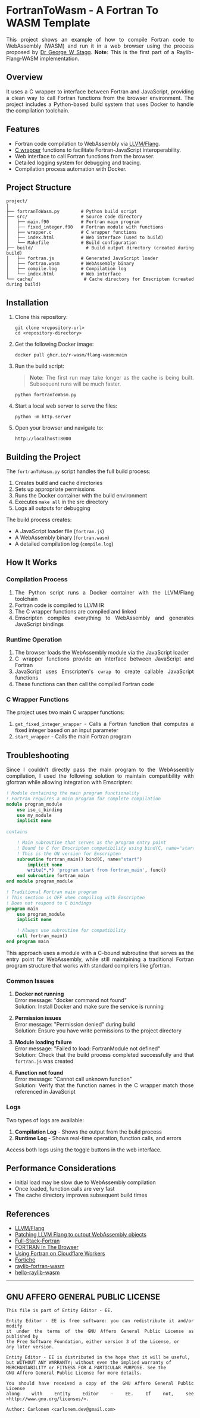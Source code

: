 
# FortranToWasm - A Fortran To WASM Template

<div align="justify">

This project shows an example of how to compile Fortran code to WebAssembly (WASM) and run it in a web browser using the process proposed by [Dr George W Stagg](https://gws.phd/posts/fortran_wasm/). **Note**: This is the first part of a Raylib-Flang-WASM implementation.

## Overview

 It uses a C wrapper to interface between Fortran and JavaScript, providing a clean way to call Fortran functions from the browser environment. The project includes a Python-based build system that uses Docker to handle the compilation toolchain.

## Features

- Fortran code compilation to WebAssembly via [LLVM/Flang](https://gws.phd/posts/fortran_wasm/).
- [C wrapper](https://gws.phd/posts/fortran_wasm/) functions to facilitate Fortran-JavaScript interoperability.
- Web interface to call Fortran functions from the browser.
- Detailed logging system for debugging and tracing.
- Compilation process automation with Docker.

## Project Structure

```
project/
│
├── fortranToWasm.py        # Python build script
├── src/                    # Source code directory
│   ├── main.f90            # Fortran main program
│   ├── fixed_integer.f90   # Fortran module with functions
│   ├── wrapper.c           # C wrapper functions
│   ├── index.html          # Web interface (used to build)
│   └── Makefile            # Build configuration
├── build/                  # Build output directory (created during build)
│   ├── fortran.js          # Generated JavaScript loader
│   ├── fortran.wasm        # WebAssembly binary
│   ├── compile.log         # Compilation log
│   └── index.html          # Web interface
└── cache/                  # Cache directory for Emscripten (created during build)
```

## Installation

1. Clone this repository:
   ```
   git clone <repository-url>
   cd <repository-directory>
   ```

2. Get the following Docker image:
   ```
   docker pull ghcr.io/r-wasm/flang-wasm:main
   ```

3. Run the build script:

     > **Note**: The first run may take longer as the cache is being built. Subsequent runs will be much faster.
   ```
   python fortranToWasm.py
   ```


4. Start a local web server to serve the files:
   ```
   python -m http.server
   ```

5. Open your browser and navigate to:
   ```
   http://localhost:8000
   ```


## Building the Project

The `fortranToWasm.py` script handles the full build process:

1. Creates build and cache directories
2. Sets up appropriate permissions
3. Runs the Docker container with the build environment
4. Executes `make all` in the src directory
5. Logs all outputs for debugging

The build process creates:
- A JavaScript loader file (`fortran.js`)
- A WebAssembly binary (`fortran.wasm`)
- A detailed compilation log (`compile.log`)

## How It Works

### Compilation Process

1. The Python script runs a Docker container with the LLVM/Flang toolchain
2. Fortran code is compiled to LLVM IR
3. The C wrapper functions are compiled and linked
4. Emscripten compiles everything to WebAssembly and generates JavaScript bindings

### Runtime Operation

1. The browser loads the WebAssembly module via the JavaScript loader
2. C wrapper functions provide an interface between JavaScript and Fortran
3. JavaScript uses Emscripten's `cwrap` to create callable JavaScript functions
4. These functions can then call the compiled Fortran code

### C Wrapper Functions

The project uses two main C wrapper functions:

1. `get_fixed_integer_wrapper` - Calls a Fortran function that computes a fixed integer based on an input parameter
2. `start_wrapper` - Calls the main Fortran program

## Troubleshooting

Since I couldn't directly pass the main program to the WebAssembly compilation, I used the following solution to maintain compatibility with gfortran while allowing integration with Emscripten:

```fortran
! Module containing the main program functionality
! Fortran requires a main program for complete compilation
module program_module
    use iso_c_binding
    use my_module
    implicit none
    
contains

    ! Main subroutine that serves as the program entry point
    ! Bound to C for Emscripten compatibility using bind(C, name="start")
    ! This is the ON version for Emscripten
    subroutine fortran_main() bind(C, name="start")
        implicit none
        write(*,*) 'program start from fortran_main', func()
    end subroutine fortran_main
end module program_module

! Traditional Fortran main program
! This section is OFF when compiling with Emscripten
! Does not respond to C bindings
program main
    use program_module
    implicit none

    ! Always use subroutine for compatibility
    call fortran_main()
end program main
```
This approach uses a module with a C-bound subroutine that serves as the entry point for WebAssembly, while still maintaining a traditional Fortran program structure that works with standard compilers like gfortran.

### Common Issues

1. **Docker not running**  
   Error message: "docker command not found"  
   Solution: Install Docker and make sure the service is running

2. **Permission issues**  
   Error message: "Permission denied" during build  
   Solution: Ensure you have write permissions to the project directory

3. **Module loading failure**  
   Error message: "Failed to load: FortranModule not defined"  
   Solution: Check that the build process completed successfully and that `fortran.js` was created

4. **Function not found**  
   Error message: "Cannot call unknown function"  
   Solution: Verify that the function names in the C wrapper match those referenced in JavaScript

### Logs

Two types of logs are available:

1. **Compilation Log** - Shows the output from the build process
2. **Runtime Log** - Shows real-time operation, function calls, and errors

Access both logs using the toggle buttons in the web interface.

## Performance Considerations

- Initial load may be slow due to WebAssembly compilation
- Once loaded, function calls are very fast
- The cache directory improves subsequent build times

## References

- [LLVM/Flang](https://github.com/r-wasm/flang-wasm)
- [Patching LLVM Flang to output WebAssembly objects](https://gws.phd/posts/fortran_wasm/)
- [Full-Stack-Fortran](https://github.com/StarGate01/Full-Stack-Fortran)
- [FORTRAN In The Browser](https://chrz.de/2020/04/21/fortran-in-the-browser/)
- [Using Fortran on Cloudflare Workers](https://blog.cloudflare.com/using-fortran-on-cloudflare-workers/)
- [Fortiche](https://github.com/cloudflare/fortiche)
- [raylib-fortran-wasm](https://github.com/michaelfiber/hello-raylib-wasm)
- [hello-raylib-wasm](https://github.com/michaelfiber/hello-raylib-wasm)
---

## GNU AFFERO GENERAL PUBLIC LICENSE

    This file is part of Entity Editor - EE.

    Entity Editor - EE is free software: you can redistribute it and/or modify
    it under the terms of the GNU Affero General Public License as published by
    the Free Software Foundation, either version 3 of the License, or
    any later version.

    Entity Editor - EE is distributed in the hope that it will be useful,
    but WITHOUT ANY WARRANTY; without even the implied warranty of
    MERCHANTABILITY or FITNESS FOR A PARTICULAR PURPOSE. See the
    GNU Affero General Public License for more details.

    You should have received a copy of the GNU Affero General Public License
    along with Entity Editor - EE. If not, see <http://www.gnu.org/licenses/>.

    Author: Carlonem <carlonem.dev@gmail.com>

</div>